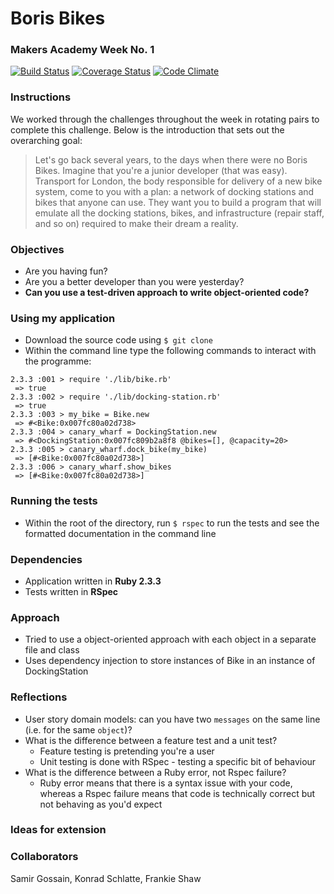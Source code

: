 # Boris Bikes
### Makers Academy Week No. 1

[![Build Status](https://travis-ci.org/KatHicks/boris_bikes.svg?branch=master)](https://travis-ci.org/KatHicks/boris_bikes) [![Coverage Status](https://coveralls.io/repos/github/KatHicks/boris_bikes/badge.svg?branch=master)](https://coveralls.io/github/KatHicks/boris_bikes?branch=master) [![Code Climate](https://codeclimate.com/github/KatHicks/boris_bikes/badges/gpa.svg)](https://codeclimate.com/github/KatHicks/boris_bikes)

### Instructions

We worked through the challenges throughout the week in rotating pairs to complete this challenge. Below is the introduction that sets out the overarching goal:

> Let's go back several years, to the days when there were no Boris Bikes. Imagine that you're a junior developer (that was easy). Transport for London, the body responsible for delivery of a new bike system, come to you with a plan: a network of docking stations and bikes that anyone can use. They want you to build a program that will emulate all the docking stations, bikes, and infrastructure (repair staff, and so on) required to make their dream a reality.

### Objectives

* Are you having fun?
* Are you a better developer than you were yesterday?
* **Can you use a test-driven approach to write object-oriented code?**

### Using my application

* Download the source code using `$ git clone`
* Within the command line type the following commands to interact with the programme:

```
2.3.3 :001 > require './lib/bike.rb'
 => true
2.3.3 :002 > require './lib/docking-station.rb'
 => true
2.3.3 :003 > my_bike = Bike.new
 => #<Bike:0x007fc80a02d738>
2.3.3 :004 > canary_wharf = DockingStation.new
 => #<DockingStation:0x007fc809b2a8f8 @bikes=[], @capacity=20>
2.3.3 :005 > canary_wharf.dock_bike(my_bike)
 => [#<Bike:0x007fc80a02d738>]
2.3.3 :006 > canary_wharf.show_bikes
 => [#<Bike:0x007fc80a02d738>]
```

### Running the tests

* Within the root of the directory, run `$ rspec` to run the tests and see the formatted documentation in the command line

### Dependencies

* Application written in **Ruby 2.3.3**
* Tests written in **RSpec**

### Approach

* Tried to use a object-oriented approach with each object in a separate file and class
* Uses dependency injection to store instances of Bike in an instance of DockingStation

### Reflections

- User story domain models: can you have two `messages` on the same line (i.e. for the same `object`)?
- What is the difference between a feature test and a unit test?
  - Feature testing is pretending you're a user
  - Unit testing is done with RSpec - testing a specific bit of behaviour
- What is the difference between a Ruby error, not Rspec failure?
  - Ruby error means that there is a syntax issue with your code, whereas a Rspec failure means that code is technically correct but not behaving as you'd expect

### Ideas for extension

### Collaborators

Samir Gossain, Konrad Schlatte, Frankie Shaw
